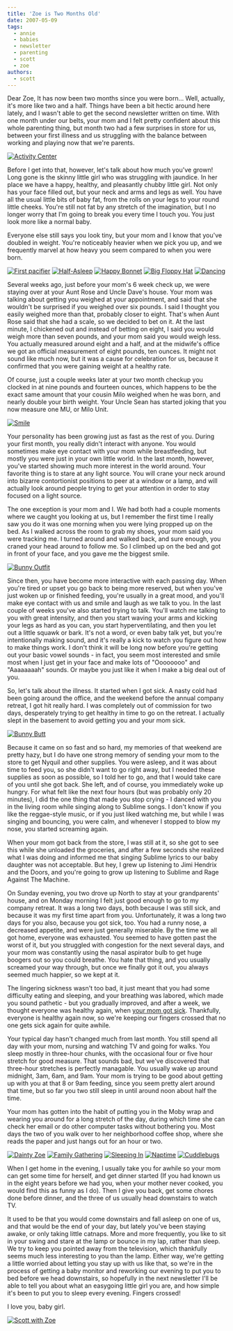 ```yaml
---
title: 'Zoe is Two Months Old'
date: 2007-05-09
tags:
  - annie
  - babies
  - newsletter
  - parenting
  - scott
  - zoe
authors:
  - scott
---
```


Dear Zoe, It has now been two months since you were born... Well, actually, it's more like two and a half. Things have been a bit hectic around here lately, and I wasn't able to get the second newsletter written on time. With one month under our belts, your mom and I felt pretty confident about this whole parenting thing, but month two had a few surprises in store for us, between your first illness and us struggling with the balance between working and playing now that we're parents.

[![Activity Center](/images/472126047_0fd5a28fd8.jpg)](http://www.flickr.com/photos/spaceninja/472126047/)

Before I get into that, however, let's talk about how much you've grown! Long gone is the skinny little girl who was struggling with jaundice. In her place we have a happy, healthy, and pleasantly chubby little girl. Not only has your face filled out, but your neck and arms and legs as well. You have all the usual little bits of baby fat, from the rolls on your legs to your round little cheeks. You're still not fat by any stretch of the imagination, but I no longer worry that I'm going to break you every time I touch you. You just look more like a normal baby.

Everyone else still says you look tiny, but your mom and I know that you've doubled in weight. You're noticeably heavier when we pick you up, and we frequently marvel at how heavy you seem compared to when you were born.

[![First pacifier](/images/437130241_5734db58b0_s.jpg)](http://www.flickr.com/photos/spaceninja/437130241/) [![Half-Asleep](/images/442194396_50b3c0edd7_s.jpg)](http://www.flickr.com/photos/spaceninja/442194396/) [![Happy Bonnet](/images/458976764_e6f47604fe_s.jpg)](http://www.flickr.com/photos/spaceninja/458976764/) [![Big Floppy Hat](/images/448935716_a07e3d6e60_s.jpg)](http://www.flickr.com/photos/spaceninja/448935716/) [![Dancing](/images/472129617_6702b63c6a_s.jpg)](http://www.flickr.com/photos/spaceninja/472129617/)

Several weeks ago, just before your mom's 6 week check up, we were staying over at your Aunt Rose and Uncle Dave's house. Your mom was talking about getting you weighed at your appointment, and said that she wouldn't be surprised if you weighed over six pounds. I said I thought you easily weighed more than that, probably closer to eight. That's when Aunt Rose said that she had a scale, so we decided to bet on it. At the last minute, I chickened out and instead of betting on eight, I said you would weigh more than seven pounds, and your mom said you would weigh less. You actually measured around eight and a half, and at the midwife's office we got an official measurement of eight pounds, ten ounces. It might not sound like much now, but it was a cause for celebration for us, because it confirmed that you were gaining weight at a healthy rate.

Of course, just a couple weeks later at your two month checkup you clocked in at nine pounds and fourteen ounces, which happens to be the exact same amount that your cousin Milo weighed when he was born, and nearly double your birth weight. Your Uncle Sean has started joking that you now measure one MU, or Milo Unit.

[![Smile](/images/472126505_ec763fe8d3.jpg)](http://www.flickr.com/photos/spaceninja/472126505/)

Your personality has been growing just as fast as the rest of you. During your first month, you really didn't interact with anyone. You would sometimes make eye contact with your mom while breastfeeding, but mostly you were just in your own little world. In the last month, however, you've started showing much more interest in the world around. Your favorite thing is to stare at any light source. You will crane your neck around into bizarre contortionist positions to peer at a window or a lamp, and will actually look around people trying to get your attention in order to stay focused on a light source.

The one exception is your mom and I. We had both had a couple moments where we caught you looking at us, but I remember the first time I really saw you do it was one morning when you were lying propped up on the bed. As I walked across the room to grab my shoes, your mom said you were tracking me. I turned around and walked back, and sure enough, you craned your head around to follow me. So I climbed up on the bed and got in front of your face, and you gave me the biggest smile.

[![Bunny Outfit](/images/472127315_2e206e7847.jpg)](http://www.flickr.com/photos/spaceninja/472127315/)

Since then, you have become more interactive with each passing day. When you're tired or upset you go back to being more reserved, but when you've just woken up or finished feeding, you're usually in a great mood, and you'll make eye contact with us and smile and laugh as we talk to you. In the last couple of weeks you've also started trying to talk. You'll watch me talking to you with great intensity, and then you start waving your arms and kicking your legs as hard as you can, you start hyperventilating, and then you let out a little squawk or bark. It's not a word, or even baby talk yet, but you're intentionally making sound, and it's really a kick to watch you figure out how to make things work. I don't think it will be long now before you're getting out your basic vowel sounds - in fact, you seem most interested and smile most when I just get in your face and make lots of "Oooooooo" and "Aaaaaaaah" sounds. Or maybe you just like it when I make a big deal out of you.

So, let's talk about the illness. It started when I got sick. A nasty cold had been going around the office, and the weekend before the annual company retreat, I got hit really hard. I was completely out of commission for two days, desperately trying to get healthy in time to go on the retreat. I actually slept in the basement to avoid getting you and your mom sick.

[![Bunny Butt](/images/472127533_fdfba03f6e.jpg)](http://www.flickr.com/photos/spaceninja/472127533/)

Because it came on so fast and so hard, my memories of that weekend are pretty hazy, but I do have one strong memory of sending your mom to the store to get Nyquil and other supplies. You were asleep, and it was about time to feed you, so she didn't want to go right away, but I needed these supplies as soon as possible, so I told her to go, and that I would take care of you until she got back. She left, and of course, you immediately woke up hungry. For what felt like the next four hours (but was probably only 20 minutes), I did the one thing that made you stop crying - I danced with you in the living room while singing along to Sublime songs. I don't know if you like the reggae-style music, or if you just liked watching me, but while I was singing and bouncing, you were calm, and whenever I stopped to blow my nose, you started screaming again.

When your mom got back from the store, I was still at it, so she got to see this while she unloaded the groceries, and after a few seconds she realized what I was doing and informed me that singing Sublime lyrics to our baby daughter was not acceptable. But hey, I grew up listening to Jimi Hendrix and the Doors, and you're going to grow up listening to Sublime and Rage Against The Machine.

On Sunday evening, you two drove up North to stay at your grandparents' house, and on Monday morning I felt just good enough to go to my company retreat. It was a long two days, both because I was still sick, and because it was my first time apart from you. Unfortunately, it was a long two days for you also, because you got sick, too. You had a runny nose, a decreased appetite, and were just generally miserable. By the time we all got home, everyone was exhausted. You seemed to have gotten past the worst of it, but you struggled with congestion for the next several days, and your mom was constantly using the nasal aspirator bulb to get huge boogers out so you could breathe. You hate that thing, and you usually screamed your way through, but once we finally got it out, you always seemed much happier, so we kept at it.

The lingering sickness wasn't too bad, it just meant that you had some difficulty eating and sleeping, and your breathing was labored, which made you sound pathetic - but you gradually improved, and after a week, we thought everyone was healthy again, when [your mom got sick](/everybody-pukes/). Thankfully, everyone is healthy again now, so we're keeping our fingers crossed that no one gets sick again for quite awhile.

Your typical day hasn't changed much from last month. You still spend all day with your mom, nursing and watching TV and going for walks. You sleep mostly in three-hour chunks, with the occasional four or five hour stretch for good measure. That sounds bad, but we've discovered that three-hour stretches is perfectly managable. You usually wake up around midnight, 3am, 6am, and 9am. Your mom is trying to be good about getting up with you at that 8 or 9am feeding, since you seem pretty alert around that time, but so far you two still sleep in until around noon about half the time.

Your mom has gotten into the habit of putting you in the Moby wrap and wearing you around for a long stretch of the day, during which time she can check her email or do other computer tasks without bothering you. Most days the two of you walk over to her neighborhood coffee shop, where she reads the paper and just hangs out for an hour or two.

[![Dainty Zoe](/images/448353789_1c0587bc77_s.jpg)](http://www.flickr.com/photos/spaceninja/448353789/) [![Family Gathering](/images/448344516_b635e0b829_s.jpg)](http://www.flickr.com/photos/spaceninja/448344516/) [![Sleeping In](/images/458885218_af2c7ca653_s.jpg)](http://www.flickr.com/photos/spaceninja/458885218/) [![Naptime](/images/442808925_8941c1eed7_s.jpg)](http://www.flickr.com/photos/spaceninja/442808925/) [![Cuddlebugs](/images/467987703_45597f382c_s.jpg)](http://www.flickr.com/photos/spaceninja/467987703/)

When I get home in the evening, I usually take you for awhile so your mom can get some time for herself, and get dinner started (If you had known us in the eight years before we had you, when your mother never cooked, you would find this as funny as I do). Then I give you back, get some chores done before dinner, and the three of us usually head downstairs to watch TV.

It used to be that you would come downstairs and fall asleep on one of us, and that would be the end of your day, but lately you've been staying awake, or only taking little catnaps. More and more frequently, you like to sit in your swing and stare at the lamp or bounce in my lap, rather than sleep. We try to keep you pointed away from the television, which thankfully seems much less interesting to you than the lamp. Either way, we're getting a little worried about letting you stay up with us like that, so we're in the process of getting a baby monitor and reworking our evening to put you to bed before we head downstairs, so hopefully in the next newsletter I'll be able to tell you about what an easygoing little girl you are, and how simple it's been to put you to sleep every evening. Fingers crossed!

I love you, baby girl.

[![Scott with Zoe](/images/472130707_be3f1c9981.jpg)](http://www.flickr.com/photos/spaceninja/472130707/)

